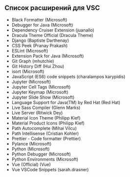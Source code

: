 ## Список расширений для VSC

-   Black Formatter (Microsoft)
-   Debugger for Java (Microsoft)
-   Dependency Cruiser Extension (juanallo)
-   Dracula Theme Official (Dracula Theme)
-   Django (Baptiste Darthenay)
-   CSS Peek (Pranay Prakash)
-   ESLint (Microsoft)
-   Extension Pack for Java (Microsoft)
-   Git Graph (mhutchie)
-   Git History Diff (Hui Zhou)
-   isort (Microsoft)
-   JavaScript (ES6) code snippets (charalampos karypidis)
-   Jupyter (Microsoft)
-   Jupyter Cell Tags (Microsoft)
-   Jupyter Keymap (Microsoft)
-   Jupyter Slide Show (Microsoft)
-   Language Support for Java(TM) by Red Hat (Red Hat)
-   Live Sass Compiler (Glenn Marks)
-   Live Server (Ritwick Dey)
-   Material Icon Theme (Philipp Kief)
-   Material Product Icons (Philipp Kief)
-   Path Autocomplete (Mihai Vilcu)
-   Path Intellisense (Cristian Kohler)
-   Prettier - Code formatter (Prettier)
-   Pylance (Microsoft)
-   Python (Microsoft)
-   Python Debugger (Microsoft)
-   Python Environments (Microsoft)
-   Vue (Official) (Vue)
-   Vue VSCode Snippets (sarah.drasner)
